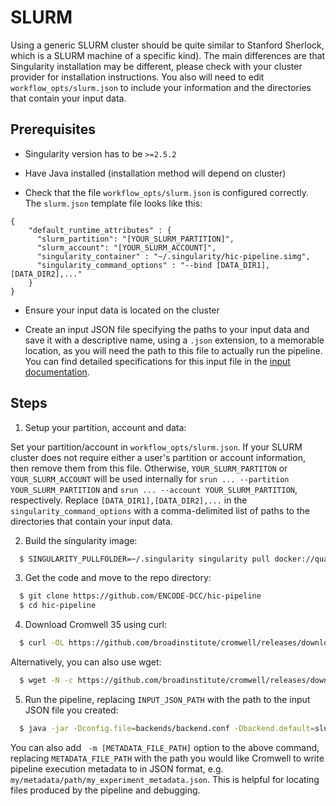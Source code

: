 # SLURM

Using a generic SLURM cluster should be quite similar to Stanford Sherlock, which is a SLURM machine of a specific kind). The main differences are that Singularity installation may be different, please check with your cluster provider for installation instructions. You also will need to edit `workflow_opts/slurm.json` to include your information and the directories that contain your input data.

## Prerequisites

* Singularity version has to be `>=2.5.2`

* Have Java installed (installation method will depend on cluster)

* Check that the file `workflow_opts/slurm.json` is configured correctly. The `slurm.json` template file looks like this:

```
{
    "default_runtime_attributes" : {
      "slurm_partition": "[YOUR_SLURM_PARTITION]",
      "slurm_account": "[YOUR_SLURM_ACCOUNT]",
      "singularity_container" : "~/.singularity/hic-pipeline.simg",
      "singularity_command_options" : "--bind [DATA_DIR1],[DATA_DIR2],..."
    }
}
```

* Ensure your input data is located on the cluster

* Create an input JSON file specifying the paths to your input data and save it with a descriptive name, using a `.json` extension, to a memorable location, as you will need the path to this file to actually run the pipeline. You can find detailed specifications for this input file in the [input documentation](./input.md).

## Steps

1. Setup your partition, account and data:

Set your partition/account in `workflow_opts/slurm.json`. If your SLURM cluster does not require either a user's partition or account information, then remove them from this file. Otherwise, `YOUR_SLURM_PARTITON` or `YOUR_SLURM_ACCOUNT` will be used internally for `srun ... --partition YOUR_SLURM_PARTITION` and `srun ... --account YOUR_SLURM_PARTITION`, respectively. Replace `[DATA_DIR1],[DATA_DIR2],...` in the `singularity_command_options` with a comma-delimited list of paths to the directories that contain your input data.

2. Build the singularity image:

```bash
  $ SINGULARITY_PULLFOLDER=~/.singularity singularity pull docker://quay.io/encode-dcc/hic-pipeline:template
```

3. Get the code and move to the repo directory:

```bash
  $ git clone https://github.com/ENCODE-DCC/hic-pipeline
  $ cd hic-pipeline
```

4. Download Cromwell 35 using curl:

```bash
  $ curl -OL https://github.com/broadinstitute/cromwell/releases/download/35/cromwell-35.jar
```

Alternatively, you can also use wget:

```bash
  $ wget -N -c https://github.com/broadinstitute/cromwell/releases/download/35/cromwell-35.jar
```

5. Run the pipeline, replacing `INPUT_JSON_PATH` with the path to the input JSON file you created:

```bash
  $ java -jar -Dconfig.file=backends/backend.conf -Dbackend.default=slurm_singularity cromwell-35.jar run hic-pipeline.wdl -i [INPUT_JSON_PATH] -o workflow_opts/slurm.json
```

You can also add ` -m [METADATA_FILE_PATH]` option to the above command, replacing `METADATA_FILE_PATH` with the path you would like Cromwell to write pipeline execution metadata to in JSON format, e.g. `my/metadata/path/my_experiment_metadata.json`. This is helpful for locating files produced by the pipeline and debugging.
